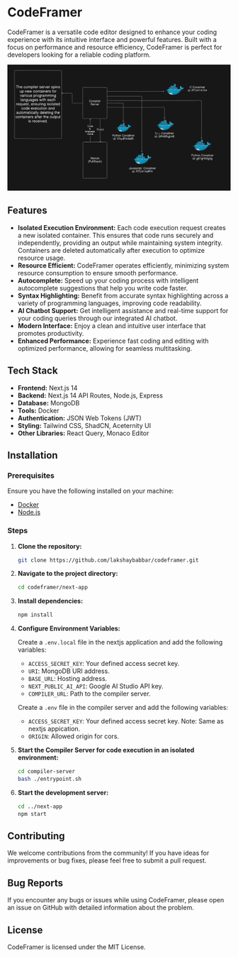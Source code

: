 # CodeFramer

CodeFramer is a versatile code editor designed to enhance your coding experience with its intuitive interface and powerful features. Built with a focus on performance and resource efficiency, CodeFramer is perfect for developers looking for a reliable coding platform.

<img src="./assets/arch.png" alt="CodeFramer Architecture" width="600px">

## Features

- **Isolated Execution Environment:** Each code execution request creates a new isolated container. This ensures that code runs securely and independently, providing an output while maintaining system integrity. Containers are deleted automatically after execution to optimize resource usage.
- **Resource Efficient:** CodeFramer operates efficiently, minimizing system resource consumption to ensure smooth performance.
- **Autocomplete:** Speed up your coding process with intelligent autocomplete suggestions that help you write code faster.
- **Syntax Highlighting:** Benefit from accurate syntax highlighting across a variety of programming languages, improving code readability.
- **AI Chatbot Support:** Get intelligent assistance and real-time support for your coding queries through our integrated AI chatbot.
- **Modern Interface:** Enjoy a clean and intuitive user interface that promotes productivity.
- **Enhanced Performance:** Experience fast coding and editing with optimized performance, allowing for seamless multitasking.

## Tech Stack

- **Frontend:** Next.js 14
- **Backend:** Next.js 14 API Routes, Node.js, Express
- **Database:** MongoDB
- **Tools:** Docker
- **Authentication:** JSON Web Tokens (JWT)
- **Styling:** Tailwind CSS, ShadCN, Aceternity UI
- **Other Libraries:** React Query, Monaco Editor

## Installation

### Prerequisites

Ensure you have the following installed on your machine:

- [Docker](https://www.docker.com/get-started)
- [Node.js](https://nodejs.org/en/download/)

### Steps

1.  **Clone the repository:**

    ```bash
    git clone https://github.com/lakshaybabbar/codeframer.git
    ```

2.  **Navigate to the project directory:**

    ```bash
    cd codeframer/next-app
    ```

3.  **Install dependencies:**

    ```bash
    npm install
    ```

4.  **Configure Environment Variables:**

    Create a `.env.local` file in the nextjs application and add the following variables:

    - `ACCESS_SECRET_KEY`: Your defined access secret key.
    - `URI`: MongoDB URI address.
    - `BASE_URL`: Hosting address.
    - `NEXT_PUBLIC_AI_API`: Google AI Studio API key.
    - `COMPILER_URL`: Path to the compiler server.

    Create a `.env` file in the compiler server and add the following variables:

    - `ACCESS_SECRET_KEY`: Your defined access secret key. Note: Same as nextjs appication.
    - `ORIGIN`: Allowed origin for cors.

5.  **Start the Compiler Server for code execution in an isolated environment:**

    ```bash
    cd compiler-server
    bash ./entrypoint.sh
    ```

6.  **Start the development server:**

    ```bash
    cd ../next-app
    npm start
    ```

## Contributing

We welcome contributions from the community! If you have ideas for improvements or bug fixes, please feel free to submit a pull request.

## Bug Reports

If you encounter any bugs or issues while using CodeFramer, please open an issue on GitHub with detailed information about the problem.

## License

CodeFramer is licensed under the MIT License.
